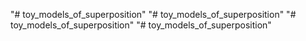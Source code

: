 "# toy_models_of_superposition" 
"# toy_models_of_superposition" 
"# toy_models_of_superposition" 
"# toy_models_of_superposition" 
